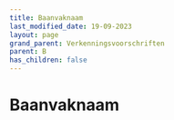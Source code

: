 ```yaml
---
title: Baanvaknaam
last_modified_date: 19-09-2023
layout: page
grand_parent: Verkenningsvoorschriften
parent: B
has_children: false
---
```


Baanvaknaam
===========

